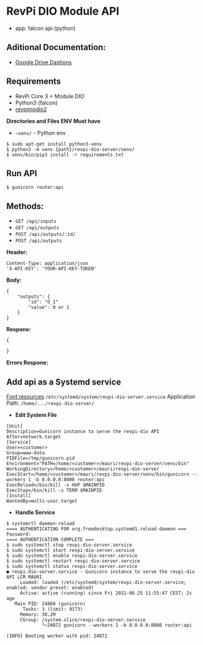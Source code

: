 # RevPi DIO Module API
- app: falcon api (python)

## Aditional Documentation:
- [Google Drive Dastions](https://drive.google.com/drive/folders/1honehxIuXjCowpb9NmtajVL2zvVSq0VC)
## Requirements
- RevPi Core 3 + Module DIO
- Python3 (falcon)
- [revpimodio2](https://revpimodio.org/en)

**Directories and Files ENV Must have**
- `~venv/` - Python env

```
$ sudo apt-get install python3-venv
$ python3 -m venv {path}/revpi-dio-server/venv/
$ venv/bin/pip3 install -r requirements.txt
```

## Run API
```
$ gunicorn router:api
```

## Methods:
- `GET /api/inputs`
- `GET /api/outputs`
- `POST /api/outputs/:id/`
- `POST /api/outputs`

**Header:**
```
Content-Type: application/json
'X-API-KEY': 'YOUR-API-KEY-TOKEN'
```

**Body:**
```
{
	"outputs": {
        "id": "O_1"
		"value": 0 or 1
	}
}
```

**Respone:**
```
{
    
}
```

**Errors Respone:**


## Add api as a Systemd service
[Font resources](https://www.digitalocean.com/community/tutorials/how-to-deploy-falcon-web-applications-with-gunicorn-and-nginx-on-ubuntu-16-04)
`/etc/systemd/system/revpi-dio-server.service`
Application Path: `/home/.../revpi-dio-server/`

- **Edit System File**
```
[Unit]
Description=Gunicorn instance to serve the revpi-dio API
After=network.target
[Service]
User=<customer>
Group=www-data
PIDFile=/tmp/gunicorn.pid
Environment="PATH=/home/<customer>/mauri/revpi-dio-server/venv/bin"
WorkingDirectory=/home/<customer>/mauri/revpi-dio-server
ExecStart=/home/<customer>/mauri/revpi-dio-server/venv/bin/gunicorn --workers 1 -b 0.0.0.0:8000 router:api
ExecReload=/bin/kill -s HUP $MAINPID
ExecStop=/bin/kill -s TERM $MAINPID
[Install]
WantedBy=multi-user.target
```

- **Handle Service**
```
$ systemctl daemon-reload
==== AUTHENTICATING FOR org.freedesktop.systemd1.reload-daemon ===
Password:
==== AUTHENTICATION COMPLETE ===
$ sudo systemctl stop revpi-dio-server.service
$ sudo systemctl start revpi-dio-server.service
$ sudo systemctl enable revpi-dio-server.service
$ sudo systemctl restart revpi-dio-server.service
$ sudo systemctl status revpi-dio-server.service
● revpi-dio-server.service - Gunicorn instance to serve the revpi-dio API LCR MAURI
     Loaded: loaded (/etc/systemd/system/revpi-dio-server.service; enabled; vendor preset: enabled)
     Active: active (running) since Fri 2021-06-25 11:55:47 CEST; 2s ago
   Main PID: 24868 (gunicorn)
      Tasks: 3 (limit: 9173)
     Memory: 30.2M
     CGroup: /system.slice/revpi-dio-server.service
             └─24872 gunicorn --workers 1 -b 0.0.0.0:8000 router:api

[INFO] Booting worker with pid: 24872

```

